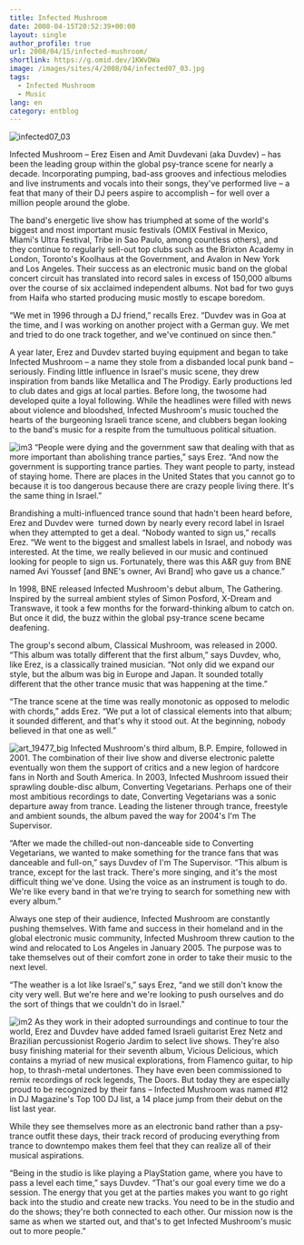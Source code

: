 ```yaml
---
title: Infected Mushroom
date: 2008-04-15T20:52:39+00:00
layout: single
author_profile: true
url: 2008/04/15/infected-mushroom/
shortlink: https://g.omid.dev/1KWvDWa
image: /images/sites/4/2008/04/infected07_03.jpg
tags:
  - Infected Mushroom
  - Music
lang: en
category: entblog
---
```

![infected07_03](/images/2008/04/infected07_03-300x225.jpg)

Infected Mushroom – Erez Eisen and Amit Duvdevani (aka Duvdev) – has been the leading group within the global psy-trance scene for nearly a decade. Incorporating pumping, bad-ass grooves and infectious melodies and live instruments and vocals into their songs, they've performed live – a feat that many of their DJ peers aspire to accomplish – for well over a million people around the globe.

The band's energetic live show has triumphed at some of the world's biggest and most important music festivals (OMIX Festival in Mexico, Miami's Ultra Festival, Tribe in Sao Paulo, among countless others), and they continue to regularly sell-out top clubs such as the Brixton Academy in London, Toronto's Koolhaus at the Government, and Avalon in New York and Los Angeles. Their success as an electronic music band on the global concert circuit has translated into record sales in excess of 150,000 albums over the course of six acclaimed independent albums. Not bad for two guys from Haifa who started producing music mostly to escape boredom.

“We met in 1996 through a DJ friend,” recalls Erez. “Duvdev was in Goa at the time, and I was working on another project with a German guy. We met and tried to do one track together, and we've continued on since then.”

A year later, Erez and Duvdev started buying equipment and began to take Infected Mushroom – a name they stole from a disbanded local punk band – seriously. Finding little influence in Israel's music scene, they drew inspiration from bands like Metallica and The Prodigy. Early productions led to club dates and gigs at local parties. Before long, the twosome had developed quite a loyal following. While the headlines were filled with news about violence and bloodshed, Infected Mushroom's music touched the hearts of the burgeoning Israeli trance scene, and clubbers began looking to the band's music for a respite from the tumultuous political situation.

![im3](/images/2008/04/im3-300x225.jpg) “People were dying and the government saw that dealing with that as more important than abolishing trance parties,” says Erez. “And now the government is supporting trance parties. They want people to party, instead of staying home. There are places in the United States that you cannot go to because it is too dangerous because there are crazy people living there. It's the same thing in Israel.”

Brandishing a multi-influenced trance sound that hadn't been heard before, Erez and Duvdev were  turned down by nearly every record label in Israel when they attempted to get a deal. “Nobody wanted to sign us,” recalls Erez. “We went to the biggest and smallest labels in Israel, and nobody was interested. At the time, we really believed in our music and continued looking for people to sign us. Fortunately, there was this A&R guy from BNE named Avi Youssef \[and BNE's owner, Avi Brand\] who gave us a chance.”

In 1998, BNE released Infected Mushroom's debut album, The Gathering. Inspired by the surreal ambient styles of Simon Posford, X-Dream and Transwave, it took a few months for the forward-thinking album to catch on. But once it did, the buzz within the global psy-trance scene became deafening.

The group's second album, Classical Mushroom, was released in 2000. “This album was totally different that the first album,” says Duvdev, who, like Erez, is a classically trained musician. “Not only did we expand our style, but the album was big in Europe and Japan. It sounded totally different that the other trance music that was happening at the time.”

“The trance scene at the time was really monotonic as opposed to melodic with chords,” adds Erez. “We put a lot of classical elements into that album; it sounded different, and that's why it stood out. At the beginning, nobody believed in that one as well.”

![art_19477_big](/images/2008/04/art_19477_big.jpg) Infected Mushroom's third album, B.P. Empire, followed in 2001. The combination of their live show and diverse electronic palette eventually won them the support of critics and a new legion of hardcore fans in North and South America. In 2003, Infected Mushroom issued their sprawling double-disc album, Converting Vegetarians. Perhaps one of their most ambitious recordings to date, Converting Vegetarians was a sonic departure away from trance. Leading the listener through trance, freestyle and ambient sounds, the album paved the way for 2004's I'm The Supervisor.

“After we made the chilled-out non-danceable side to Converting Vegetarians, we wanted to make something for the trance fans that was danceable and full-on,” says Duvdev of I'm The Supervisor. “This album is trance, except for the last track. There's more singing, and it's the most difficult thing we've done. Using the voice as an instrument is tough to do. We're like every band in that we're trying to search for something new with every album.”

Always one step of their audience, Infected Mushroom are constantly pushing themselves. With fame and success in their homeland and in the global electronic music community, Infected Mushroom threw caution to the wind and relocated to Los Angeles in January 2005. The purpose was to take themselves out of their comfort zone in order to take their music to the next level.

“The weather is a lot like Israel's,” says Erez, “and we still don't know the city very well. But we're here and we're looking to push ourselves and do the sort of things that we couldn't do in Israel.”

![im2](/images/2008/04/im2-300x215.jpg) As they work in their adopted surroundings and continue to tour the world, Erez and Duvdev have added famed Israeli guitarist Erez Netz and Brazilian percussionist Rogerio Jardim to select live shows. They're also busy finishing material for their seventh album, Vicious Delicious, which contains a myriad of new musical explorations, from Flamenco guitar, to hip hop, to thrash-metal undertones. They have even been commissioned to remix recordings of rock legends, The Doors. But today they are especially proud to be recognized by their fans – Infected Mushroom was named #12 in DJ Magazine's Top 100 DJ list, a 14 place jump from their debut on the list last year.

While they see themselves more as an electronic band rather than a psy-trance outfit these days, their track record of producing everything from trance to downtempo makes them feel that they can realize all of their musical aspirations.

“Being in the studio is like playing a PlayStation game, where you have to pass a level each time,” says Duvdev. “That's our goal every time we do a session. The energy that you get at the parties makes you want to go right back into the studio and create new tracks. You need to be in the studio and do the shows; they're both connected to each other. Our mission now is the same as when we started out, and that's to get Infected Mushroom's music out to more people.”
